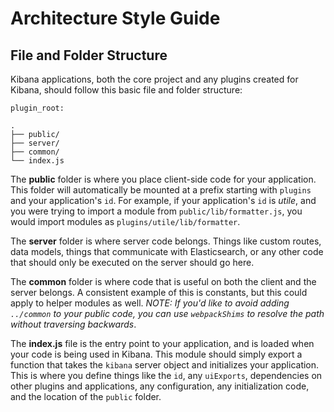 # Architecture Style Guide

## File and Folder Structure

Kibana applications, both the core project and any plugins created for Kibana, should follow this basic file and folder structure:

```
plugin_root:

.
├── public/
├── server/
├── common/
└── index.js
```

The **public** folder is where you place client-side code for your application. This folder will automatically be mounted at a prefix starting with `plugins` and your application's `id`. For example, if your application's `id` is *utile*, and you were trying to import a module from `public/lib/formatter.js`, you would import modules as `plugins/utile/lib/formatter`.

The **server** folder is where server code belongs. Things like custom routes, data models, things that communicate with Elasticsearch, or any other code that should only be executed on the server should go here.

The **common** folder is where code that is useful on both the client and the server belongs. A consistent example of this is constants, but this could apply to helper modules as well. *NOTE: If you'd like to avoid adding `../common` to your public code, you can use `webpackShims` to resolve the path without traversing backwards*.

The **index.js** file is the entry point to your application, and is loaded when your code is being used in Kibana. This module should simply export a function that takes the `kibana` server object and initializes your application. This is where you define things like the `id`, any `uiExports`, dependencies on other plugins and applications, any configuration, any initialization code, and the location of the `public` folder.